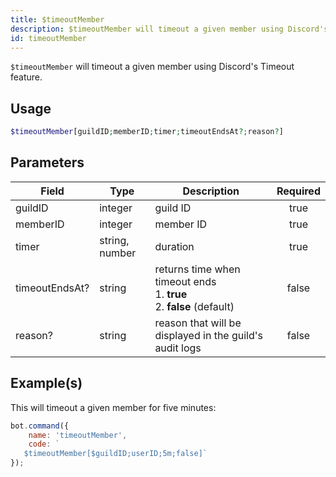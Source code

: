 ```yaml
---
title: $timeoutMember
description: $timeoutMember will timeout a given member using Discord's Timeout feature.
id: timeoutMember
---
```


`$timeoutMember` will timeout a given member using Discord's Timeout feature.

## Usage

```php
$timeoutMember[guildID;memberID;timer;timeoutEndsAt?;reason?]
```

## Parameters

| Field          | Type           | Description                                                                      | Required |
|----------------|----------------|----------------------------------------------------------------------------------|:--------:|
| guildID        | integer        | guild ID                                                                         |   true   |
| memberID       | integer        | member ID                                                                        |   true   |
| timer          | string, number | duration                                                                         |   true   |
| timeoutEndsAt? | string         | returns time when timeout ends  <br /> 1. **true** <br /> 2. **false** (default) |  false   |
| reason?        | string         | reason that will be displayed in the guild's audit logs                          |  false   |

## Example(s)

This will timeout a given member for five minutes:

```javascript
bot.command({
    name: 'timeoutMember',
    code: `
   $timeoutMember[$guildID;userID;5m;false]`
});
```